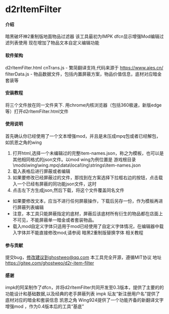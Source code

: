 # d2rItemFilter

#### 介绍
暗黑破坏神2重制版地面物品过滤器
该工具最初为IMPK dfcn显示增强Mod编辑过滤列表使用
现在增加了物品文本自定义编辑功能


#### 软件架构
d2rItemFilter.html
cnTrans.js - 繁简翻译支持,代码来源于 https://www.aies.cn/
filterData.js - 物品数据文件，包括内置屏蔽方案，物品价值信息，底材对应暗金套装等

#### 安装教程

将三个文件放在同一文件夹下.
用chrome内核浏览器（包括360极速，新版edge等）打开d2rItemFilter.html文件

#### 使用说明
首先确认你已经使用了一个文本增强mod，并且是未压成mpq包或者已经解包，如凯恩之角的wing
1. 打开html,选择一个未编辑过的完整item-names.json，称之为模板，也可以是其他相同格式的json文件。以mod wing为例位置是 游戏根目录\mods\wing\wing.mpq\data\local\lng\strings\item-names.json
2. 载入表格后进行屏蔽或者编辑
3. 如果要修改已经屏蔽过的文件，那找到在方案选择下拉框右边的按钮，点击载入一个已经有屏蔽的同功能json文件，这时
4. 点击左下方生成json,然后下载，将这个文件覆盖同名文件
- 如果要修改文本，应当不进行任何屏蔽操作，下载后另存一份，作为模板再进行屏蔽列表编辑
- 注意，本工具只能屏蔽指定的底材，屏蔽后该底材所有衍生的物品都在店面上不可见，不能屏蔽单一暗金或者套装物品。
- 载入mod自定义字体只适用于mod已经使用了自定义字体情况，在编辑器中载入字体并不能直接修改mod,请参阅 暗黑2重制版替换字体 相关教程


#### 参与贡献
提交bug，修改建议到ghostweo@qq.com
本工具完全开源，遵循MIT协议 地址 https://gitee.com/ghostweo/d2r-item-filter

#### 感谢
impk的阿呆制作了dfcn，并将d2rItemFilter共同开发至0.3版本，提供了主要的的功能设计和基础数据,以及经典的老手屏蔽列表
impk 坛友“新注册用户名”提供了底材对应的暗金和套装信息
凯恩之角 Wing924提供了一个功能齐备的新翻译文字增强mod ，作为0.4版本后的工具“基底”


